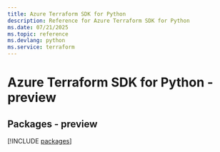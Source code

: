 ```yaml
---
title: Azure Terraform SDK for Python
description: Reference for Azure Terraform SDK for Python
ms.date: 07/21/2025
ms.topic: reference
ms.devlang: python
ms.service: terraform
---
```

# Azure Terraform SDK for Python - preview
## Packages - preview
[!INCLUDE [packages](terraform-index.md)]